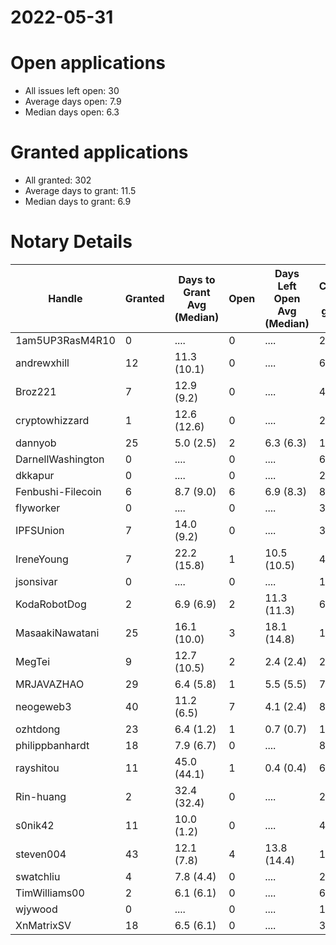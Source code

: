 2022-05-31
==========

# Open applications

- All issues left open: 30
- Average days open: 7.9
- Median days open: 6.3

# Granted applications

- All granted: 302
- Average days to grant: 11.5
- Median days to grant: 6.9

# Notary Details

| Handle            |   Granted | Days to Grant Avg (Median)   |   Open | Days Left Open Avg (Median)   |   Closed (no grant) |
|-------------------|-----------|------------------------------|--------|-------------------------------|---------------------|
| 1am5UP3RasM4R10   |         0 | ....                         |      0 | ....                          |                   2 |
| andrewxhill       |        12 | 11.3  (10.1)                 |      0 | ....                          |                  69 |
| Broz221           |         7 | 12.9  (9.2)                  |      0 | ....                          |                  41 |
| cryptowhizzard    |         1 | 12.6  (12.6)                 |      0 | ....                          |                  20 |
| dannyob           |        25 | 5.0  (2.5)                   |      2 | 6.3  (6.3)                    |                 122 |
| DarnellWashington |         0 | ....                         |      0 | ....                          |                   6 |
| dkkapur           |         0 | ....                         |      0 | ....                          |                   2 |
| Fenbushi-Filecoin |         6 | 8.7  (9.0)                   |      6 | 6.9  (8.3)                    |                  80 |
| flyworker         |         0 | ....                         |      0 | ....                          |                   3 |
| IPFSUnion         |         7 | 14.0  (9.2)                  |      0 | ....                          |                  32 |
| IreneYoung        |         7 | 22.2  (15.8)                 |      1 | 10.5  (10.5)                  |                  47 |
| jsonsivar         |         0 | ....                         |      0 | ....                          |                  13 |
| KodaRobotDog      |         2 | 6.9  (6.9)                   |      2 | 11.3  (11.3)                  |                   6 |
| MasaakiNawatani   |        25 | 16.1  (10.0)                 |      3 | 18.1  (14.8)                  |                 105 |
| MegTei            |         9 | 12.7  (10.5)                 |      2 | 2.4  (2.4)                    |                  25 |
| MRJAVAZHAO        |        29 | 6.4  (5.8)                   |      1 | 5.5  (5.5)                    |                  71 |
| neogeweb3         |        40 | 11.2  (6.5)                  |      7 | 4.1  (2.4)                    |                  84 |
| ozhtdong          |        23 | 6.4  (1.2)                   |      1 | 0.7  (0.7)                    |                 123 |
| philippbanhardt   |        18 | 7.9  (6.7)                   |      0 | ....                          |                  81 |
| rayshitou         |        11 | 45.0  (44.1)                 |      1 | 0.4  (0.4)                    |                  64 |
| Rin-huang         |         2 | 32.4  (32.4)                 |      0 | ....                          |                   2 |
| s0nik42           |        11 | 10.0  (1.2)                  |      0 | ....                          |                  42 |
| steven004         |        43 | 12.1  (7.8)                  |      4 | 13.8  (14.4)                  |                 157 |
| swatchliu         |         4 | 7.8  (4.4)                   |      0 | ....                          |                  26 |
| TimWilliams00     |         2 | 6.1  (6.1)                   |      0 | ....                          |                   6 |
| wjywood           |         0 | ....                         |      0 | ....                          |                  12 |
| XnMatrixSV        |        18 | 6.5  (6.1)                   |      0 | ....                          |                  38 |